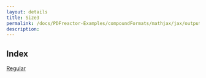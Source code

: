 ```yaml
---
layout: details
title: Size3
permalink: /docs/PDFreactor-Examples/compoundFormats/mathjax/jax/output/SVG/fonts/TeX/Size3/
description: 
---
```


## Index
<div class="boxes">
                            <a href="/compare.html2pdf.tools/docs/PDFreactor-Examples/compoundFormats/mathjax/jax/output/SVG/fonts/TeX/Size3/Regular/">
                                Regular
                            </a>
</div>


